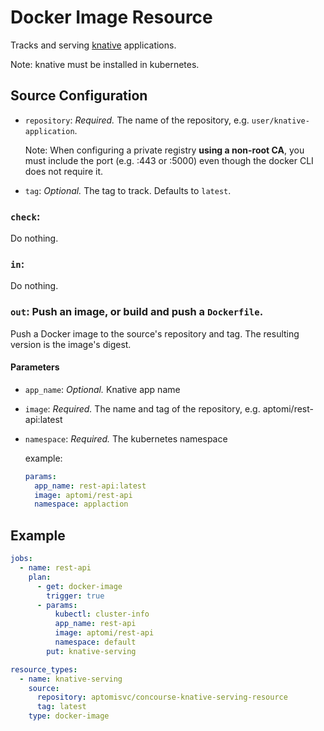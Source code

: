 # Docker Image Resource

Tracks and serving [knative](https://cloud.google.com/knative/) applications.

Note: knative must be installed in kubernetes.

## Source Configuration

* `repository`: *Required.* The name of the repository, e.g.
`user/knative-application`.

  Note: When configuring a private registry **using a non-root CA**,
  you must include the port (e.g. :443 or :5000) even though the docker CLI
  does not require it.

* `tag`: *Optional.* The tag to track. Defaults to `latest`.

### `check`:

Do nothing.

### `in`:

Do nothing.

### `out`: Push an image, or build and push a `Dockerfile`.

Push a Docker image to the source's repository and tag. The resulting
version is the image's digest.

#### Parameters

* `app_name`: *Optional.* Knative app name

* `image`: *Required.* The name and tag of the repository, e.g. aptomi/rest-api:latest

* `namespace`: *Required.* The kubernetes namespace

  example:
  ```yaml
  params:
    app_name: rest-api:latest
    image: aptomi/rest-api
    namespace: applaction
  ```

## Example

```yaml
jobs:
  - name: rest-api
    plan:
      - get: docker-image
        trigger: true
      - params:
          kubectl: cluster-info
          app_name: rest-api
          image: aptomi/rest-api
          namespace: default
        put: knative-serving

resource_types:
  - name: knative-serving
    source:
      repository: aptomisvc/concourse-knative-serving-resource
      tag: latest
    type: docker-image
```
